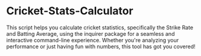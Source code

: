 # Cricket-Stats-Calculator
This script helps you calculate cricket statistics, specifically the Strike Rate and Batting Average, using the inquirer package for a seamless and interactive command-line experience. Whether you're analyzing your performance or just having fun with numbers, this tool has got you covered!
